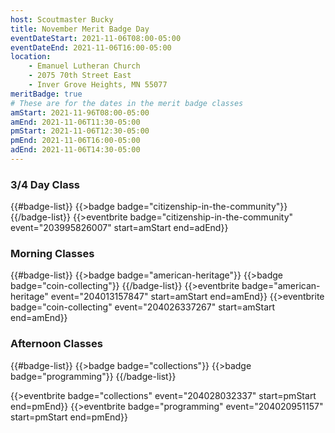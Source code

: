 ```yaml
---
host: Scoutmaster Bucky
title: November Merit Badge Day
eventDateStart: 2021-11-06T08:00-05:00
eventDateEnd: 2021-11-06T16:00-05:00
location:
    - Emanuel Lutheran Church
    - 2075 70th Street East
    - Inver Grove Heights, MN 55077
meritBadge: true
# These are for the dates in the merit badge classes
amStart: 2021-11-96T08:00-05:00
amEnd: 2021-11-06T11:30-05:00
pmStart: 2021-11-06T12:30-05:00
pmEnd: 2021-11-06T16:00-05:00
adEnd: 2021-11-06T14:30-05:00
---
```

### 3/4 Day Class

{{#badge-list}}
{{>badge badge="citizenship-in-the-community"}}
{{/badge-list}}
{{>eventbrite badge="citizenship-in-the-community" event="203995826007" start=amStart end=adEnd}}

### Morning Classes

{{#badge-list}}
{{>badge badge="american-heritage"}}
{{>badge badge="coin-collecting"}}
{{/badge-list}}
{{>eventbrite badge="american-heritage" event="204013157847" start=amStart end=amEnd}}
{{>eventbrite badge="coin-collecting" event="204026337267" start=amStart end=amEnd}}

### Afternoon Classes

{{#badge-list}}
{{>badge badge="collections"}}
{{>badge badge="programming"}}
{{/badge-list}}

{{>eventbrite badge="collections" event="204028032337" start=pmStart end=pmEnd}}
{{>eventbrite badge="programming" event="204020951157" start=pmStart end=pmEnd}}
